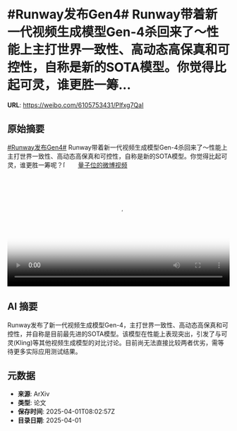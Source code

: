 # #Runway发布Gen4# Runway带着新一代视频生成模型Gen-4杀回来了～性能上主打世界一致性、高动态高保真和可控性，自称是新的SOTA模型。你觉得比起可灵，谁更胜一筹...

**URL**: https://weibo.com/6105753431/Plfxg7QaI

## 原始摘要

<a href="https://m.weibo.cn/search?containerid=231522type%3D1%26t%3D10%26q%3D%23Runway%E5%8F%91%E5%B8%83Gen4%23&amp;extparam=%23Runway%E5%8F%91%E5%B8%83Gen4%23" data-hide=""><span class="surl-text">#Runway发布Gen4#</span></a> Runway带着新一代视频生成模型Gen-4杀回来了～性能上主打世界一致性、高动态高保真和可控性，自称是新的SOTA模型。你觉得比起可灵，谁更胜一筹呢？<span class="url-icon"><img alt="[并不简单]" src="https://h5.sinaimg.cn/m/emoticon/icon/default/d_bingbujiandan-9955880b30.png" style="width:1em; height:1em;" referrerpolicy="no-referrer"></span> <a href="https://video.weibo.com/show?fid=1034:5150644575862824" data-hide=""><span class="url-icon"><img style="width: 1rem;height: 1rem" src="https://h5.sinaimg.cn/upload/2015/09/25/3/timeline_card_small_video_default.png" referrerpolicy="no-referrer"></span><span class="surl-text">量子位的微博视频</span></a> <br clear="both"><div style="clear: both"></div><video controls="controls" poster="https://tvax4.sinaimg.cn/orj480/006Fd7o3ly1i01cgzshf1j30u01hc0xu.jpg" style="width: 100%"><source src="https://f.video.weibocdn.com/o0/TQLtK5qplx08n8dToR0A01041200lxiz0E010.mp4?label=mp4_720p&amp;template=720x1280.24.0&amp;ori=0&amp;ps=1CwnkDw1GXwCQx&amp;Expires=1743498167&amp;ssig=yZaDAcTmrh&amp;KID=unistore,video"><source src="https://f.video.weibocdn.com/o0/ta16lrQUlx08n8dTi1Bm01041200cHwA0E010.mp4?label=mp4_hd&amp;template=540x960.24.0&amp;ori=0&amp;ps=1CwnkDw1GXwCQx&amp;Expires=1743498167&amp;ssig=j30vesJgNg&amp;KID=unistore,video"><source src="https://f.video.weibocdn.com/o0/dc2pZp9alx08n8dTb1DG010412006ZKB0E010.mp4?label=mp4_ld&amp;template=360x640.24.0&amp;ori=0&amp;ps=1CwnkDw1GXwCQx&amp;Expires=1743498167&amp;ssig=ip%2BLzx4XMm&amp;KID=unistore,video"><p>视频无法显示，请前往<a href="https://video.weibo.com/show?fid=1034%3A5150644575862824" target="_blank" rel="noopener noreferrer">微博视频</a>观看。</p></video>

## AI 摘要

Runway发布了新一代视频生成模型Gen-4，主打世界一致性、高动态高保真和可控性，并自称是目前最先进的SOTA模型。该模型在性能上表现突出，引发了与可灵(Kling)等其他视频生成模型的对比讨论。目前尚无法直接比较两者优劣，需等待更多实际应用测试结果。

## 元数据

- **来源**: ArXiv
- **类型**: 论文
- **保存时间**: 2025-04-01T08:02:57Z
- **目录日期**: 2025-04-01
